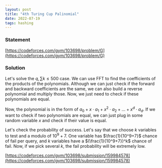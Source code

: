 ```yaml
---
layout: post
title: "4th Turing Cup Palinomial"
date: 2022-07-19
tags: hashing
---
```


### Statement 

[https://codeforces.com/gym/103698/problem/G](https://codeforces.com/gym/103698/problem/G)

### Solution

Let's solve the $q, \sum k\leq 500$ case. We can use FFT to find the coefficients of the products of the polynomials. Although we can just check if the forward and backward coefficients are the same, we can also build a reverse polynomial and multiply those. Now, we just need to check if these polynomials are equal. 

Now, the polynomial is in the form of $a_0 + x\cdot a_1 + x^2\cdot a_2 + \dots + x^d\cdot a_d$. If we want to check if two polynomials are equal, we can just plug in some random variable $x$ and check if their value is equal.

Let's check the probability of success. Let's say that we choose $k$ variables to test and a modulo of $10^9 + 7$. One variable has $\frac{1}{10^9+7}$ chance of fail per query, and $k$ variables have a $(\frac{1}{10^9+7})^k$ chance of fail. Now, if we pick several $k$, the fail probability will be extremely low.

[https://codeforces.com/gym/103698/submission/159984578](https://codeforces.com/gym/103698/submission/159984578)
